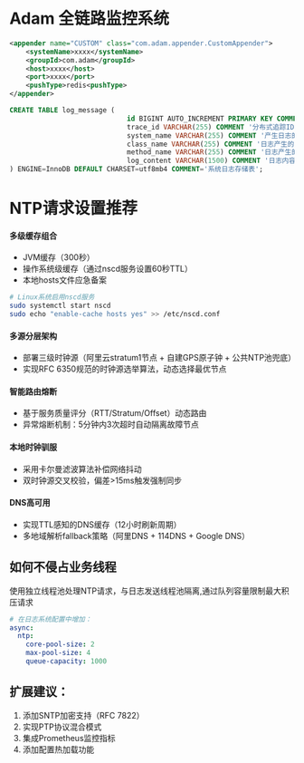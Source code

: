 # Adam 全链路监控系统

```` xml
<appender name="CUSTOM" class="com.adam.appender.CustomAppender">
    <systemName>xxxx</systemName>
    <groupId>com.adam</groupId>
    <host>xxxx</host>
    <port>xxxx</port>
    <pushType>redis<pushType>
</appender>
````
````sql
CREATE TABLE log_message (
                             id BIGINT AUTO_INCREMENT PRIMARY KEY COMMENT '自增主键ID',
                             trace_id VARCHAR(255) COMMENT '分布式追踪ID（如UUID）',
                             system_name VARCHAR(255) COMMENT '产生日志的系统名称',
                             class_name VARCHAR(255) COMMENT '日志产生的类名',
                             method_name VARCHAR(255) COMMENT '日志产生的方法名',
                             log_content VARCHAR(1500) COMMENT '日志内容（可容纳500个中文汉字）'
) ENGINE=InnoDB DEFAULT CHARSET=utf8mb4 COMMENT='系统日志存储表';

````

# NTP请求设置推荐
#### 多级缓存组合
- JVM缓存（300秒）
- 操作系统级缓存（通过nscd服务设置60秒TTL）
- 本地hosts文件应急备案

````bash
# Linux系统启用nscd服务
sudo systemctl start nscd
sudo echo "enable-cache hosts yes" >> /etc/nscd.conf
````

#### 多源分层架构
- 部署三级时钟源（阿里云stratum1节点 + 自建GPS原子钟 + 公共NTP池兜底）
- 实现RFC 6350规范的时钟源选举算法，动态选择最优节点

#### 智能路由熔断
- 基于服务质量评分（RTT/Stratum/Offset）动态路由
- 异常熔断机制：5分钟内3次超时自动隔离故障节点

#### 本地时钟驯服
- 采用卡尔曼滤波算法补偿网络抖动
- 双时钟源交叉校验，偏差>15ms触发强制同步

#### DNS高可用
- 实现TTL感知的DNS缓存（12小时刷新周期）
- 多地域解析fallback策略（阿里DNS + 114DNS + Google DNS）



## 如何不侵占业务线程
使用独立线程池处理NTP请求，与日志发送线程池隔离,通过队列容量限制最大积压请求


````yaml
# 在日志系统配置中增加：
async:
  ntp:
    core-pool-size: 2
    max-pool-size: 4
    queue-capacity: 1000
````
## 扩展建议：
1. 添加SNTP加密支持（RFC 7822）
2. 实现PTP协议混合模式
3. 集成Prometheus监控指标
4. 添加配置热加载功能